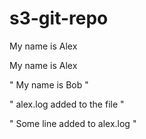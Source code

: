 # s3-git-repo

My name is Alex


My name is Alex


"
My name is Bob
"


"
alex.log added to the file
"


"
Some line added to alex.log
"

